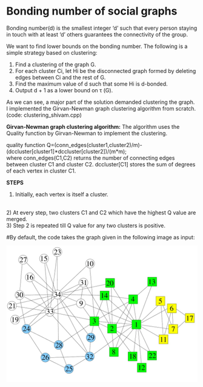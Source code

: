# Bonding number of social graphs

Bonding number(d) is the smallest integer ‘d’ such that every person staying in touch with at least ‘d’ others guarantees the connectivity of the group.

We want to find lower bounds on the bonding number. The following is a simple strategy based on clustering:
1. Find a clustering of the graph G.
2. For each cluster Ci, let Hi be the disconnected graph formed by deleting edges between Ci and the rest of G.
3. Find the maximum value of d such that some Hi is d-bonded.
4. Output d + 1 as a lower bound on τ (G).

As we can see, a major part of the solution demanded clustering the graph. 
I implemented the Girvan-Newman graph clustering algorithm from scratch. (code: clustering_shivam.cpp) 

**Girvan-Newman graph clustering algorithm:**
The algorithm uses the Quality function by Girvan-Newman to implement the clustering.      

quality function Q=(conn_edges(cluster1,cluster2)/m)-(dccluster[cluster1]\*dccluster[cluster2])/(m\*m);                  
where conn_edges(C1,C2) returns the number of connecting edges between cluster C1 and cluster C2. 
      dccluster[C1] stores the sum of degrees of each vertex in cluster C1.   
      
**STEPS**
<br />
1) Initially, each vertex is itself a cluster.
<br />
2) At every step, two clusters C1 and C2 which have the highest Q value are merged.
<br />
3) Step 2 is repeated till Q value for any two clusters is positive.

#By default, the code takes the graph given in the following image as input:

![alt text](https://github.com/shivam2296/Graph-Clustering/blob/master/sample.jpg)
